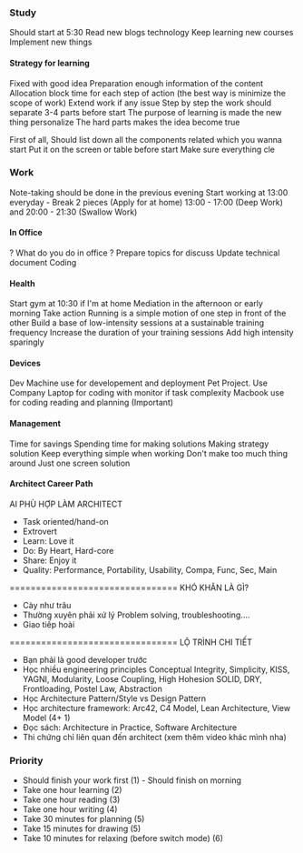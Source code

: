### Study
Should start at 5:30
Read new blogs technology
Keep learning new courses
Implement new things

#### Strategy for learning
Fixed with good idea
Preparation enough information of the content
Allocation block time for each step of action (the best way is minimize the scope of work)
Extend work if any issue
Step by step the work should separate 3-4 parts before start
The purpose of learning is made the new thing personalize
The hard parts makes the idea become true

First of all, Should list down all the components related which you wanna start
Put it on the screen or table before start
Make sure everything cle

### Work
Note-taking should be done in the previous evening 
Start working at 13:00 everyday - Break 2 pieces (Apply for at home) 
13:00 - 17:00 (Deep Work) and 20:00 - 21:30 (Swallow Work)


#### In Office
? What do you do in office ?
Prepare topics for discuss 
Update technical document
Coding 

#### Health
Start gym at 10:30 if I'm at home
Mediation in the afternoon or early morning
Take action 
Running is a simple motion of one step in front of the other
Build a base of low-intensity sessions at a sustainable training frequency
Increase the duration of your training sessions
Add high intensity sparingly

#### Devices
Dev Machine use for developement and deployment Pet Project.
Use Company Laptop for coding with monitor if task complexity
Macbook use for coding reading and planning (Important)

#### Management 
Time for savings 
Spending time for making solutions
Making strategy solution
Keep everything simple when working
Don't make too much thing around 
Just one screen solution



#### Architect Career Path

AI PHÙ HỢP LÀM ARCHITECT
- Task oriented/hand-on
- Extrovert
- Learn: Love it
- Do: By Heart, Hard-core
- Share: Enjoy it
- Quality: Performance, Portability, Usability, Compa, Func, Sec, Main

================================
KHÓ KHĂN LÀ GÌ?
- Cày như trâu
- Thường xuyên phải xứ lý Problem solving, troubleshooting....
- Giao tiếp hoài

================================
LỘ TRÌNH CHI TIẾT
- Bạn phải là good developer trước
- Học nhiều engineering principles
      Conceptual Integrity, Simplicity, KISS, YAGNI, Modularity, Loose Coupling, High Hohesion
      SOLID, DRY, Frontloading, Postel Law, Abstraction
- Học Architecture Pattern/Style vs Design Pattern
- Học architecture framework: Arc42, C4 Model, Lean Architecture, View Model (4+ 1)
- Đọc sách: Architecture in Practice, Software Architecture
- Thi chứng chỉ liên quan đến architect (xem thêm video khác mình nha)




### Priority
- Should finish your work first (1) - Should finish on morning
- Take one hour learning (2) 
- Take one hour reading (3)
- Take one hour writing (4)
- Take 30 minutes for planning (5)
- Take 15 minutes for drawing (5)
- Take 10 minutes for relaxing (before switch mode) (6)